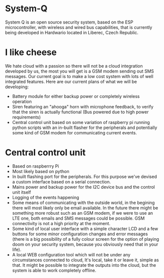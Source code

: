 # System-Q
System Q is an open source security system, based on the ESP microcontroller, with wireless and wired bus capabilities, that is currently being developed in Hardwario located in Liberec, Czech Republic.
# I like cheese
We  hate cloud with a passion so there will not be a cloud integration developed by us, the most you will get is a GSM modem sending out SMS messages. 
Our current goal is to make a low cost system with lots of well integrated features. Here are our current plans of what we will be developing:
- Battery module for either backup power or completely wireless operation
- Siren featuring an "ahooga" horn with microphone feedback, to verify that the siren is actually functional (Bus powered due to high power requirements)
- Central control unit based on some variation of raspberry pi running python scripts with an in-built flasher for the peripherals and potentially some kind of GSM modem for communicating current events.

 # Central control unit
- Based on raspberrry Pi
- Most likely based on python
- In built flashing port for the peripherals. For this purpose we've devised a custom interface based on a serial connection.
- Mains power and backup power for the I2C device bus and the control unit itself
- Logging of the events happening
- Some means of communicating with the outside world, in the begining there will most likely only be email available. In the future there might be something more robust such as an GSM modem, if we were to use an LTE one, both emails and SMS messages could be possible. GSM connectivity is not a high priority at the moment.
- Some kind of local user interface with a simple character LCD and a few buttons for some minor configuration changes and error messages (there is a big possibility of a fully colour screen for the option of playing doom on your security system, because you obviously need that in your life).
- A local WEB configuration tool which will not be under any circumstances connected to cloud, It's local, take it or leave it, simple as that. It might be possible to integrate the outputs into the cloud, but the system is able to work completely offline.
